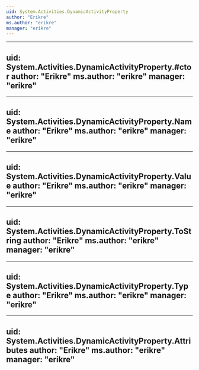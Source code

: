 ```yaml
---
uid: System.Activities.DynamicActivityProperty
author: "Erikre"
ms.author: "erikre"
manager: "erikre"
---
```


---
uid: System.Activities.DynamicActivityProperty.#ctor
author: "Erikre"
ms.author: "erikre"
manager: "erikre"
---

---
uid: System.Activities.DynamicActivityProperty.Name
author: "Erikre"
ms.author: "erikre"
manager: "erikre"
---

---
uid: System.Activities.DynamicActivityProperty.Value
author: "Erikre"
ms.author: "erikre"
manager: "erikre"
---

---
uid: System.Activities.DynamicActivityProperty.ToString
author: "Erikre"
ms.author: "erikre"
manager: "erikre"
---

---
uid: System.Activities.DynamicActivityProperty.Type
author: "Erikre"
ms.author: "erikre"
manager: "erikre"
---

---
uid: System.Activities.DynamicActivityProperty.Attributes
author: "Erikre"
ms.author: "erikre"
manager: "erikre"
---
